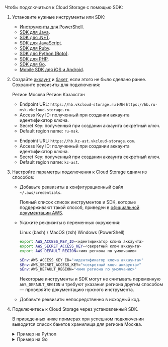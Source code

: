 Чтобы подключиться к Cloud Storage с помощью SDK:

1. Установите нужные инструменты или SDK:

   - [Инструменты для PowerShell](https://docs.aws.amazon.com/powershell/).
   - [SDK для Java](https://docs.aws.amazon.com/sdk-for-java/index.html).
   - [SDK для .NET](https://docs.aws.amazon.com/sdk-for-net/index.html).
   - [SDK для JavaScript](https://docs.aws.amazon.com/sdk-for-javascript/index.html).
   - [SDK для Ruby](https://docs.aws.amazon.com/sdk-for-ruby/index.html).
   - [SDK для Python (Boto)](http://boto3.amazonaws.com/v1/documentation/api/latest/index.html).
   - [SDK для PHP](https://docs.aws.amazon.com/sdk-for-php/index.html).
   - [SDK для Go](https://docs.aws.amazon.com/sdk-for-go/).
   - [Mobile SDK для iOS и Android](https://docs.amplify.aws/).

1. Создайте [аккаунт](../../service-management/account-management/) и [бакет](../../service-management/buckets/create-bucket/), если этого не было сделано ранее. Сохраните реквизиты для подключения:

   <tabs>
   <tablist>
   <tab>Регион Москва</tab>
   <tab>Регион Казахстан</tab>
   </tablist>
   <tabpanel>

   - Endpoint URL: `https://hb.vkcloud-storage.ru` или `https://hb.ru-msk.vkcloud-storage.ru`.
   - Access Key ID: полученный при создании аккаунта идентификатор ключа.
   - Secret Key: полученный при создании аккаунта секретный ключ.
   - Default region name: `ru-msk`.

   </tabpanel>
   <tabpanel>

   - Endpoint URL: `https://hb.kz-ast.vkcloud-storage.com`.
   - Access Key ID: полученный при создании аккаунта идентификатор ключа.
   - Secret Key: полученный при создании аккаунта секретный ключ.
   - Default region name: `kz-ast`.

   </tabpanel>
   </tabs>

1. Настройте параметры подключения к Cloud Storage одним из способов:

   - Добавьте реквизиты в конфигурационный файл `~/.aws/credentials`.

     Полный список список инструментов и SDK, которые поддерживают такой способ, приведен в [официальной документации AWS](https://docs.aws.amazon.com/sdkref/latest/guide/supported-sdks-tools.html).

   - Укажите реквизиты в переменных окружения:

     <tabs>
     <tablist>
     <tab>Linux (bash) / MacOS (zsh)</tab>
     <tab>Windows (PowerShell)</tab>
     </tablist>
     <tabpanel>

     ```bash
     export AWS_ACCESS_KEY_ID=<идентификатор ключа аккаунта>
     export AWS_SECRET_ACCESS_KEY=<секретный ключ аккаунта>
     export AWS_DEFAULT_REGION=<имя региона по умолчанию>
     ```

     </tabpanel>
     <tabpanel>

     ```bash
     $Env:AWS_ACCESS_KEY_ID="<идентификатор ключа аккаунта>"
     $Env:AWS_SECRET_ACCESS_KEY="<секретный ключ аккаунта>"
     $Env:AWS_DEFAULT_REGION="<имя региона по умолчанию>"
     ```

     </tabpanel>
     </tabs>

     <warn>

     Некоторые инструменты и SDK могут не считывать переменную `AWS_DEFAULT_REGION` и требуют указания региона другим способом — проверяйте документацию нужного инструмента.

     </warn>

   - Добавьте реквизиты непосредственно в исходный код.

1. Подключитесь к Cloud Storage через установленный SDK.

   В приведенных ниже примерах при успешном подключении выводится список бакетов хранилища для региона Москва.

   <details>
     <summary>Пример на Python</summary>

     Все параметры подключения к объектному хранилищу указаны в исходном коде.

     ```python
     import boto3
     session = boto3.session.Session()
     s3_client = session.client(
         service_name = 's3',
         endpoint_url = 'https://hb.ru-msk.vkcloud-storage.ru',
         aws_access_key_id = '<YOUR_ACCESS_KEY>',
         aws_secret_access_key = '<YOUR_SECRET_KEY>',
         region_name='ru-msk'
     )

     response = s3_client.list_buckets()

     for key in response['Buckets']:
         print(key['Name'])
     ```

   </details>

   <details>
     <summary>Пример на Go</summary>

     Идентификатор ключа аккаунта и секретный ключ добавлены в переменные среды окружения `AWS_ACCESS_KEY_ID` и `AWS_SECRET_ACCESS_KEY` соответственно. Остальные реквизиты для доступа к объектному хранилищу указаны в исходном коде.

     ```go
     package main

     import (
         "github.com/aws/aws-sdk-go/aws"
         "github.com/aws/aws-sdk-go/aws/session"
         "github.com/aws/aws-sdk-go/service/s3"
         "log"
     )

     const (
         vkCloudHotboxEndpoint = "https://hb.ru-msk.vkcloud-storage.ru"
         defaultRegion = "ru-msk"
     )

     func main() {
     	sess, _ := session.NewSession()

     	svc := s3.New(sess, aws.NewConfig().WithEndpoint(vkCloudHotboxEndpoint).WithRegion(defaultRegion))

     	if res, err := svc.ListBuckets(nil); err != nil {
     		log.Fatalf("Unable to list buckets, %v", err)
     	} else {
     		for _, b := range res.Buckets {
     			log.Printf("* %s created on %s \n", aws.StringValue(b.Name), aws.TimeValue(b.CreationDate))
     		}
     	}
     }
     ```

   </details>

